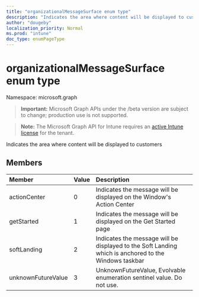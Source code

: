 ```yaml
---
title: "organizationalMessageSurface enum type"
description: "Indicates the area where content will be displayed to customers"
author: "dougeby"
localization_priority: Normal
ms.prod: "intune"
doc_type: enumPageType
---
```


# organizationalMessageSurface enum type

Namespace: microsoft.graph

> **Important:** Microsoft Graph APIs under the /beta version are subject to change; production use is not supported.

> **Note:** The Microsoft Graph API for Intune requires an [active Intune license](https://go.microsoft.com/fwlink/?linkid=839381) for the tenant.

Indicates the area where content will be displayed to customers

## Members
|Member|Value|Description|
|:---|:---|:---|
|actionCenter|0|Indicates the message will be displayed on the Window's Action Center|
|getStarted|1|Indicates the message will be displayed on the Get Started page|
|softLanding|2|Indicates the message will be displayed to the Soft Landing which is anchored to the Windows taskbar|
|unknownFutureValue|3|UnknownFutureValue, Evolvable enumeration sentinel value. Do not use.|






